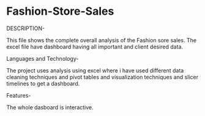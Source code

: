 # Fashion-Store-Sales

DESCRIPTION-

This file shows the complete overall analysis of the Fashion sore sales. The excel file have dashboard having all important and client desired data.

Languages and Technology-

The project uses analysis using excel where i have used different data cleaning techniques and pivot tables and visualization techniques and slicer timelines to get a dashboard.

Features-

The whole dasboard is interactive.
